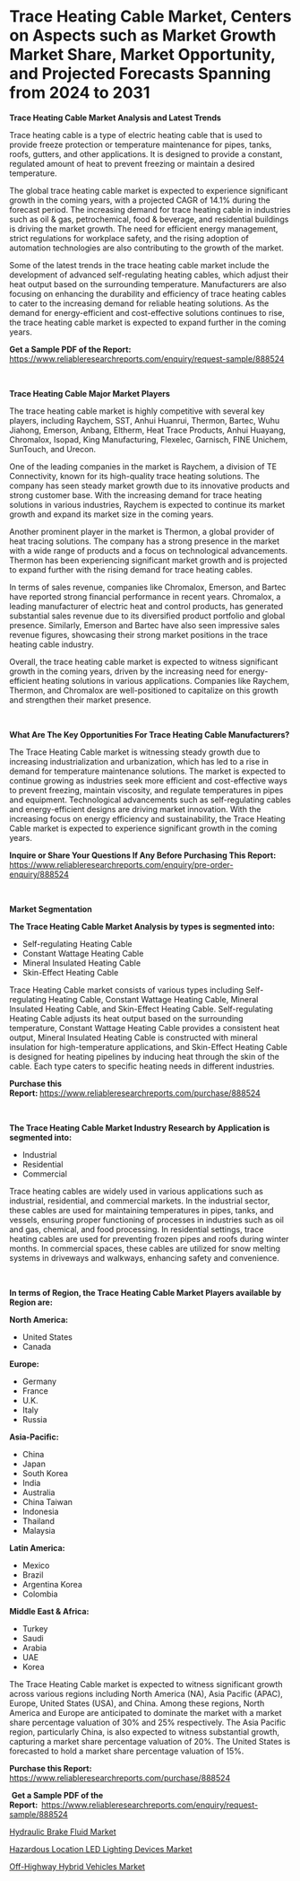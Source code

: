 <p><h1>Trace Heating Cable Market, Centers on Aspects such as Market Growth Market Share, Market Opportunity, and Projected Forecasts Spanning from 2024 to 2031</h1></p><p><strong>Trace Heating Cable Market Analysis and Latest Trends</strong></p>
<p><p>Trace heating cable is a type of electric heating cable that is used to provide freeze protection or temperature maintenance for pipes, tanks, roofs, gutters, and other applications. It is designed to provide a constant, regulated amount of heat to prevent freezing or maintain a desired temperature.</p><p>The global trace heating cable market is expected to experience significant growth in the coming years, with a projected CAGR of 14.1% during the forecast period. The increasing demand for trace heating cable in industries such as oil & gas, petrochemical, food & beverage, and residential buildings is driving the market growth. The need for efficient energy management, strict regulations for workplace safety, and the rising adoption of automation technologies are also contributing to the growth of the market.</p><p>Some of the latest trends in the trace heating cable market include the development of advanced self-regulating heating cables, which adjust their heat output based on the surrounding temperature. Manufacturers are also focusing on enhancing the durability and efficiency of trace heating cables to cater to the increasing demand for reliable heating solutions. As the demand for energy-efficient and cost-effective solutions continues to rise, the trace heating cable market is expected to expand further in the coming years.</p></p>
<p><strong>Get a Sample PDF of the Report:&nbsp;</strong> <a href="https://www.reliableresearchreports.com/enquiry/request-sample/888524">https://www.reliableresearchreports.com/enquiry/request-sample/888524</a></p>
<p>&nbsp;</p>
<p><strong>Trace Heating Cable Major Market Players</strong></p>
<p><p>The trace heating cable market is highly competitive with several key players, including Raychem, SST, Anhui Huanrui, Thermon, Bartec, Wuhu Jiahong, Emerson, Anbang, Eltherm, Heat Trace Products, Anhui Huayang, Chromalox, Isopad, King Manufacturing, Flexelec, Garnisch, FINE Unichem, SunTouch, and Urecon.</p><p>One of the leading companies in the market is Raychem, a division of TE Connectivity, known for its high-quality trace heating solutions. The company has seen steady market growth due to its innovative products and strong customer base. With the increasing demand for trace heating solutions in various industries, Raychem is expected to continue its market growth and expand its market size in the coming years.</p><p>Another prominent player in the market is Thermon, a global provider of heat tracing solutions. The company has a strong presence in the market with a wide range of products and a focus on technological advancements. Thermon has been experiencing significant market growth and is projected to expand further with the rising demand for trace heating cables.</p><p>In terms of sales revenue, companies like Chromalox, Emerson, and Bartec have reported strong financial performance in recent years. Chromalox, a leading manufacturer of electric heat and control products, has generated substantial sales revenue due to its diversified product portfolio and global presence. Similarly, Emerson and Bartec have also seen impressive sales revenue figures, showcasing their strong market positions in the trace heating cable industry.</p><p>Overall, the trace heating cable market is expected to witness significant growth in the coming years, driven by the increasing need for energy-efficient heating solutions in various applications. Companies like Raychem, Thermon, and Chromalox are well-positioned to capitalize on this growth and strengthen their market presence.</p></p>
<p>&nbsp;</p>
<p><strong>What Are The Key Opportunities For Trace Heating Cable Manufacturers?</strong></p>
<p><p>The Trace Heating Cable market is witnessing steady growth due to increasing industrialization and urbanization, which has led to a rise in demand for temperature maintenance solutions. The market is expected to continue growing as industries seek more efficient and cost-effective ways to prevent freezing, maintain viscosity, and regulate temperatures in pipes and equipment. Technological advancements such as self-regulating cables and energy-efficient designs are driving market innovation. With the increasing focus on energy efficiency and sustainability, the Trace Heating Cable market is expected to experience significant growth in the coming years.</p></p>
<p><strong>Inquire or Share Your Questions If Any Before Purchasing This Report:</strong> <a href="https://www.reliableresearchreports.com/enquiry/pre-order-enquiry/888524">https://www.reliableresearchreports.com/enquiry/pre-order-enquiry/888524</a></p>
<p>&nbsp;</p>
<p><strong>Market Segmentation</strong></p>
<p><strong>The Trace Heating Cable Market Analysis by types is segmented into:</strong></p>
<p><ul><li>Self-regulating Heating Cable</li><li>Constant Wattage Heating Cable</li><li>Mineral Insulated Heating Cable</li><li>Skin-Effect Heating Cable</li></ul></p>
<p><p>Trace Heating Cable market consists of various types including Self-regulating Heating Cable, Constant Wattage Heating Cable, Mineral Insulated Heating Cable, and Skin-Effect Heating Cable. Self-regulating Heating Cable adjusts its heat output based on the surrounding temperature, Constant Wattage Heating Cable provides a consistent heat output, Mineral Insulated Heating Cable is constructed with mineral insulation for high-temperature applications, and Skin-Effect Heating Cable is designed for heating pipelines by inducing heat through the skin of the cable. Each type caters to specific heating needs in different industries.</p></p>
<p><strong>Purchase this Report:&nbsp;</strong><a href="https://www.reliableresearchreports.com/purchase/888524">https://www.reliableresearchreports.com/purchase/888524</a></p>
<p>&nbsp;</p>
<p><strong>The Trace Heating Cable Market Industry Research by Application is segmented into:</strong></p>
<p><ul><li>Industrial</li><li>Residential</li><li>Commercial</li></ul></p>
<p><p>Trace heating cables are widely used in various applications such as industrial, residential, and commercial markets. In the industrial sector, these cables are used for maintaining temperatures in pipes, tanks, and vessels, ensuring proper functioning of processes in industries such as oil and gas, chemical, and food processing. In residential settings, trace heating cables are used for preventing frozen pipes and roofs during winter months. In commercial spaces, these cables are utilized for snow melting systems in driveways and walkways, enhancing safety and convenience.</p></p>
<p>&nbsp;</p>
<p><strong>In terms of Region, the Trace Heating Cable Market Players available by Region are:</strong></p>
<p>
    <p> <strong> North America: </strong>
        <ul>
            <li>United States</li>
            <li>Canada</li>
        </ul>
        </p> 
    <p> <strong> Europe: </strong>
        <ul>
            <li>Germany</li>
            <li>France</li>
            <li>U.K.</li>
            <li>Italy</li>
            <li>Russia</li>
        </ul>
        </p> 
    <p> <strong> Asia-Pacific: </strong>
        <ul>
            <li>China</li>
            <li>Japan</li>
            <li>South Korea</li>
            <li>India</li>
            <li>Australia</li>
            <li>China Taiwan</li>
            <li>Indonesia</li>
            <li>Thailand</li>
            <li>Malaysia</li>
        </ul>
        </p> 
    <p> <strong> Latin America: </strong>
        <ul>
            <li>Mexico</li>
            <li>Brazil</li>
            <li>Argentina Korea</li>
            <li>Colombia</li>
        </ul>
        </p> 
    <p> <strong> Middle East & Africa: </strong>
        <ul>
            <li>Turkey</li>
            <li>Saudi</li>
            <li>Arabia</li>
            <li>UAE</li>
            <li>Korea</li>
        </ul>
    </p>
    </p>
<p><p>The Trace Heating Cable market is expected to witness significant growth across various regions including North America (NA), Asia Pacific (APAC), Europe, United States (USA), and China. Among these regions, North America and Europe are anticipated to dominate the market with a market share percentage valuation of 30% and 25% respectively. The Asia Pacific region, particularly China, is also expected to witness substantial growth, capturing a market share percentage valuation of 20%. The United States is forecasted to hold a market share percentage valuation of 15%.</p></p>
<p><strong>Purchase this Report: </strong><a href="https://www.reliableresearchreports.com/purchase/888524">https://www.reliableresearchreports.com/purchase/888524</a></p>
<p>&nbsp;<strong>Get a Sample PDF of the Report:&nbsp;&nbsp;</strong><a href="https://www.reliableresearchreports.com/enquiry/request-sample/888524">https://www.reliableresearchreports.com/enquiry/request-sample/888524</a></p>
<p><strong></strong></p>
<p><p><a href="https://github.com/RichRobinson5/Market-Research-Report-List-4/blob/main/hydraulic-brake-fluid-market.md">Hydraulic Brake Fluid Market</a></p><p><a href="https://view.publitas.com/reportprime-1/hazardous-location-led-lighting-devices-market-research-report-the-key-to-successful-business-strategy-forecasted-for-period-from-2023-2030/">Hazardous Location LED Lighting Devices Market</a></p><p><a href="https://view.publitas.com/reportprime-1/off-highway-hybrid-vehicles-market-furnish-information-about-market-size-market-share-market-dynamics-and-projections-spanning-from-2023-to-2030/">Off-Highway Hybrid Vehicles Market</a></p></p>